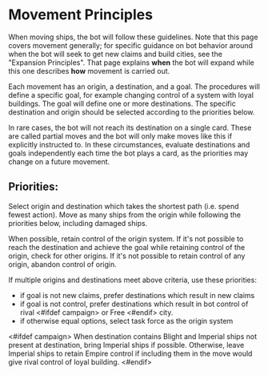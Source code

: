 # Movement Principles

When moving ships, the bot will follow these guidelines. Note that this page covers movement generally; for specific guidance on bot behavior around when the bot will seek to get new claims and build cities, see the "Expansion Principles". That page explains **when** the bot will expand while this one describes **how** movement is carried out.

Each movement has an origin, a destination, and a goal. The procedures will define a specific goal, for example changing control of a system with loyal buildings. The goal will define one or more destinations. The specific destination and origin should be selected according to the priorities below.

In rare cases, the bot will not reach its destination on a single card. These are called partial moves and the bot will only make moves like this if explicitly instructed to. In these circumstances, evaluate destinations and goals independently each time the bot plays a card, as the priorities may change on a future movement.

## Priorities:

Select origin and destination which takes the shortest path (i.e. spend fewest action). Move as many ships from the origin while following the priorities below, including damaged ships.

When possible, retain control of the origin system. If it's not possible to reach the destination and achieve the goal while retaining control of the origin, check for other origins. If it's not possible to retain control of any origin, abandon control of origin.

If multiple origins and destinations meet above criteria, use these priorities:

- if goal is not new claims, prefer destinations which result in new claims
- if goal is not control, prefer destinations which result in bot control of rival <#ifdef campaign> or Free <#endif> city.
- if otherwise equal options, select task force as the origin system

<#ifdef campaign>
When destination contains Blight and Imperial ships not present at destination, bring Imperial ships if possible. Otherwise, leave Imperial ships to retain Empire control if including them in the move would give rival control of loyal building.
<#endif>

<div class="pagebreak"> </div>
